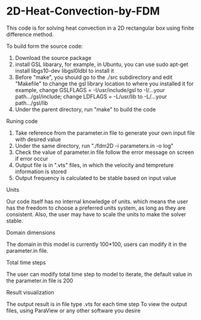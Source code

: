 # 2D-Heat-Convection-by-FDM


This code is for solving heat convection in a 2D rectangular box using finite difference method.

To build form the source code:
1. Download the source package
2. install GSL libarary, for example, in Ubuntu, you can use sudo apt-get install libgs10-dev libgsl0ldbl to install it
3. Before "make", you should go to the ./src subdirectory and edit "Makefile" to change the gsl library location to where you installed it
   for example, change GSLFLAGS = -I/usr/include/gsl to -I/...your path.../gsl/include; change LDFLAGS = -L/usr/lib to -L/...your path.../gsl/lib     
4. Under the parent directory, run "make" to build the code

Runing code
1. Take reference from the parameter.in file to generate your own input file with desired value
2. Under the same directory, run "./fdm2D -i parameters.in -o log"
3. Check the value of parameter.in file follow the error message on screen if error occur
4. Output file is in ".vts" files, in which the velocity and tempreture information is stored
5. Output frequency is calculated to be stable based on input value

Units

Our code itself has no internal knowledge of units. which means the user has the freedom to choose a preferred units system, as long as they are consistent. Also, the user may have to scale the units to make the solver stable.

Domain dimensions

The domain in this model is currently 100*100, users can modify it in the parameter.in file. 

Total time steps

The user can modify total time step to model to iterate, the default value in the parameter.in file is 200

Result visualization

The output result is in file type .vts for each time step
To view the output files, using ParaView or any other software you desire
